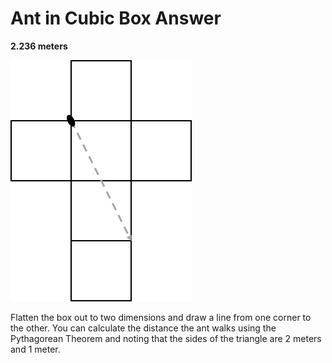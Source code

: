 # Ant in Cubic Box Answer

**2.236 meters**

![Ant in Cubic Box](pictures/ant_cubic_box.png)  

Flatten the box out to two dimensions and draw a line from one corner to the 
other. You can calculate the distance the ant walks using the Pythagorean 
Theorem and noting that the sides of the triangle are 2 meters and 1 meter.
